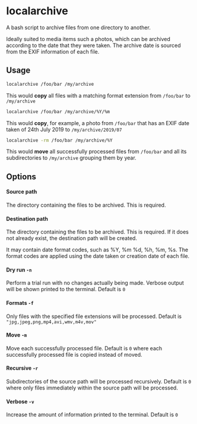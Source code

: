 # localarchive

A bash script to archive files from one directory to another.

Ideally suited to media items such a photos, which can be archived according to the date that they were taken. The archive date is sourced from the EXIF information of each file.

## Usage

```bash
localarchive /foo/bar /my/archive
```
This would **copy** all files with a matching format extension from `/foo/bar` to `/my/archive`

```bash
localarchive /foo/bar /my/archive/%Y/%m
```
This would **copy**, for example, a photo from `/foo/bar` that has an EXIF date taken of 24th July 2019 to `/my/archive/2019/07`

```bash
localarchive -rm /foo/bar /my/archive/%Y
```
This would **move** all successfully processed files from `/foo/bar` and all its subdirectories  to `/my/archive` grouping them by year.

## Options

#### Source path

The directory containing the files to be archived. This is required.

#### Destination path

The directory containing the files to be archived. This is required. If it does not already exist, the destination path will be created.

It may contain date format codes, such as %Y, %m %d, %h, %m, %s. The format codes are applied using the date taken or creation date of each file.

#### Dry run `-n `

Perform a trial run with no changes actually being made. Verbose output will be shown printed to the terminal. Default is `0`

#### Formats `-f`

Only files with the specified file extensions will be processed. Default is `"jpg,jpeg,png,mp4,avi,wmv,m4v,mov"`

#### Move `-m `

Move each successfully processed file. Default is `0` where each successfully processed file is copied instead of moved.

#### Recursive `-r `

Subdirectories of the source path will be processed recursively. Default is `0` where only files immediately within the source path will be processed.

#### Verbose `-v `

Increase the amount of information printed to the terminal. Default is `0`